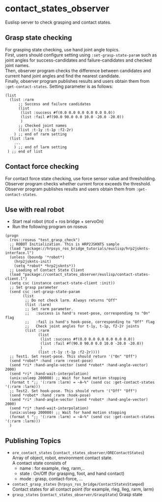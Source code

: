 contact_states_observer
=====================

Euslisp server to check grasping and contact states.  

## Grasp state checking
For grasping state checking, use hand joint angle topics.  
First, users should configure setting using `:set-grasp-state-param` such as joint angles for success-candidates and failure-candidates and checked joint names.  
Then, observer program checks the difference between candidates and current hand joint angles and find the nearest candidate.  
Finally, observer program publishes results and users obtain them from `:get-contact-states`.
Setting parameter is as follows:
```
(list
  (list :rarm
      ;; Success and failure candidates
      (list
       (list :success #f(0.0 0.0 0.0 0.0 0.0 0.0))
       (list :fail #f(90.0 90.0 0.0 10.0 -20.0 -20.0))
       )
      ;; Checked joint names
      (list :t-1y :t-1p :f2-2r)
    ) ;; end of rarm setting
  (list :larm
    ...
    ) ;; end of larm setting
 ) ;; end of list
```


## Contact force checking
For contact force state checking, use force sensor value and thresholding.  
Observer program checks whether current force exceeds the threshold.  
Observer program publishes results and users obtain them from `:get-contact-states`.

## Use with real robot

* Start real robot (rtcd + ros bridge + servoOn)
* Run the following program on roseus

```
(progn
  (ros::roseus "test_grasp_check")
  ;; ROBOT Initialization. This is HRP2JSKNTS sample
  (load "package://hrpsys_ros_bridge_tutorials/euslisp/hrp2jsknts-interface.l")
  (unless (boundp '*robot*)
    (hrp2jsknts-init)
    (setq *robot* *hrp2jsknts*))
  ;; Loading of Contact State Client
  (load "package://contact_states_observer/euslisp/contact-states-client.l")
  (setq csc (instance contact-state-client :init))
  ;; Set grasp parameter
  (send csc :set-grasp-state-param
        (list
         ;; Do not check larm. Always returns "Off"
         (list :larm)
         ;; Set rarm parameter.
         ;;   :success is hand's reset-pose, corresponding to "On" flag
         ;;   :fail is hand's hook-pose, corresponding to "Off" flag
         ;;   Check joint angles for t-1y, t-1p, f2-2r joints
         (list :rarm
               (list
                (list :success #f(0.0 0.0 0.0 0.0 0.0 0.0))
                (list :fail #f(90.0 90.0 0.0 10.0 -20.0 -20.0))
                )
               (list :t-1y :t-1p :f2-2r))))
  ;; Test1. Set reset-pose. This should return '("On" "Off")
  (send *robot* :hand :rarm :reset-pose)
  (send *ri* :hand-angle-vector (send *robot* :hand-angle-vector) 2000)
  (send *ri* :hand-wait-interpolation)
  (unix:usleep 200000) ;; Wait for hand motion stopping
  (format t ";; '(:rarm :larm) = ~A~%" (send csc :get-contact-states '(:rarm :larm)))
  ;; Test2. Set hook-pose. This should return '("Off" "Off")
  (send *robot* :hand :rarm :hook-pose)
  (send *ri* :hand-angle-vector (send *robot* :hand-angle-vector) 2000)
  (send *ri* :hand-wait-interpolation)
  (unix:usleep 200000) ;; Wait for hand motion stopping
  (format t ";; '(:rarm :larm) = ~A~%" (send csc :get-contact-states '(:rarm :larm)))
  )
```

## Publishing Topics
* `ore_contact_states` (`contact_states_observer/OREContactStates`)  
  Array of object, robot, environment contact state.  
  A contact state consists of  
   - name : for example, rleg, rarm,..  
   - state : On/Off (for grasping, foot, and hand contact)
   - mode : grasp, contact-force, ...
* `contact_grasp_states` (`hrpsys_ros_bridge/ContactStatesStamped`)  
  Contact states for all contact point (for example, rleg, lleg, rarm, larm)  
* `grasp_states` (`contact_states_observer/GraspState`)
  Grasp state
